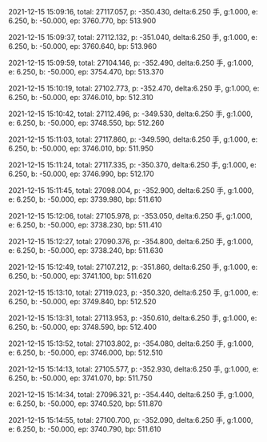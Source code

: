 2021-12-15 15:09:16, total: 27117.057, p: -350.430, delta:6.250 手, g:1.000, e: 6.250, b: -50.000, ep: 3760.770, bp: 513.900

2021-12-15 15:09:37, total: 27112.132, p: -351.040, delta:6.250 手, g:1.000, e: 6.250, b: -50.000, ep: 3760.640, bp: 513.960

2021-12-15 15:09:59, total: 27104.146, p: -352.490, delta:6.250 手, g:1.000, e: 6.250, b: -50.000, ep: 3754.470, bp: 513.370

2021-12-15 15:10:19, total: 27102.773, p: -352.470, delta:6.250 手, g:1.000, e: 6.250, b: -50.000, ep: 3746.010, bp: 512.310

2021-12-15 15:10:42, total: 27112.496, p: -349.530, delta:6.250 手, g:1.000, e: 6.250, b: -50.000, ep: 3748.550, bp: 512.260

2021-12-15 15:11:03, total: 27117.860, p: -349.590, delta:6.250 手, g:1.000, e: 6.250, b: -50.000, ep: 3746.010, bp: 511.950

2021-12-15 15:11:24, total: 27117.335, p: -350.370, delta:6.250 手, g:1.000, e: 6.250, b: -50.000, ep: 3746.990, bp: 512.170

2021-12-15 15:11:45, total: 27098.004, p: -352.900, delta:6.250 手, g:1.000, e: 6.250, b: -50.000, ep: 3739.980, bp: 511.610

2021-12-15 15:12:06, total: 27105.978, p: -353.050, delta:6.250 手, g:1.000, e: 6.250, b: -50.000, ep: 3738.230, bp: 511.410

2021-12-15 15:12:27, total: 27090.376, p: -354.800, delta:6.250 手, g:1.000, e: 6.250, b: -50.000, ep: 3738.240, bp: 511.630

2021-12-15 15:12:49, total: 27107.212, p: -351.860, delta:6.250 手, g:1.000, e: 6.250, b: -50.000, ep: 3741.100, bp: 511.620

2021-12-15 15:13:10, total: 27119.023, p: -350.320, delta:6.250 手, g:1.000, e: 6.250, b: -50.000, ep: 3749.840, bp: 512.520

2021-12-15 15:13:31, total: 27113.953, p: -350.610, delta:6.250 手, g:1.000, e: 6.250, b: -50.000, ep: 3748.590, bp: 512.400

2021-12-15 15:13:52, total: 27103.802, p: -354.080, delta:6.250 手, g:1.000, e: 6.250, b: -50.000, ep: 3746.000, bp: 512.510

2021-12-15 15:14:13, total: 27105.577, p: -352.930, delta:6.250 手, g:1.000, e: 6.250, b: -50.000, ep: 3741.070, bp: 511.750

2021-12-15 15:14:34, total: 27096.321, p: -354.440, delta:6.250 手, g:1.000, e: 6.250, b: -50.000, ep: 3740.520, bp: 511.870

2021-12-15 15:14:55, total: 27100.700, p: -352.090, delta:6.250 手, g:1.000, e: 6.250, b: -50.000, ep: 3740.790, bp: 511.610